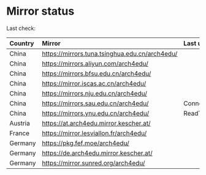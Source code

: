 <script src="./time.js"></script>
# Mirror status
Last check: <script type="text/javascript">localize(1689085118.8609154);</script>

|Country|Mirror|Last update|
|:------|:-----|:----------|
|China|https://mirrors.tuna.tsinghua.edu.cn/arch4edu/|<script type="text/javascript">localize(1689057457);</script>|
|China|https://mirrors.aliyun.com/arch4edu/|<script type="text/javascript">localize(1688970951);</script>|
|China|https://mirrors.bfsu.edu.cn/arch4edu/|<script type="text/javascript">localize(1689014101);</script>|
|China|https://mirror.iscas.ac.cn/arch4edu/|<script type="text/javascript">localize(1689057457);</script>|
|China|https://mirrors.nju.edu.cn/arch4edu/|<script type="text/javascript">localize(1688970951);</script>|
|China|https://mirrors.sau.edu.cn/arch4edu/|ConnectionError|
|China|https://mirrors.ynu.edu.cn/arch4edu/|ReadTimeout|
|Austria|https://at.arch4edu.mirror.kescher.at/|<script type="text/javascript">localize(1689057457);</script>|
|France|https://mirror.lesviallon.fr/arch4edu/|<script type="text/javascript">localize(1689057457);</script>|
|Germany|https://pkg.fef.moe/arch4edu/|<script type="text/javascript">localize(1689057457);</script>|
|Germany|https://de.arch4edu.mirror.kescher.at/|<script type="text/javascript">localize(1689057457);</script>|
|Germany|https://mirror.sunred.org/arch4edu/|<script type="text/javascript">localize(1689057457);</script>|

<script src="./tablefilter/tablefilter.js"></script>
<script src="./table.js"></script>